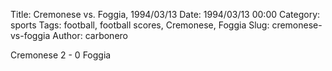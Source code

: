 Title: Cremonese vs. Foggia, 1994/03/13
Date: 1994/03/13 00:00
Category: sports
Tags: football, football scores, Cremonese, Foggia
Slug: cremonese-vs-foggia
Author: carbonero


Cremonese 2 - 0 Foggia
